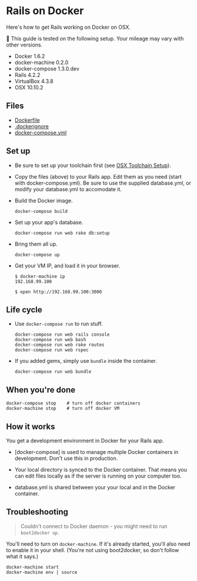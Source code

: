 # Rails on Docker

Here's how to get Rails working on Docker on OSX.

:construction: This guide is tested on the following setup. Your mileage may vary with other versions.

* Docker 1.6.2
* docker-machine 0.2.0
* docker-compose 1.3.0.dev
* Rails 4.2.2
* VirtualBox 4.3.8
* OSX 10.10.2

## Files

- [Dockerfile](Dockerfile)
- [.dockerignore](.dockerignore)
- [docker-compose.yml](docker-compose.yml)

## Set up

* Be sure to set up your toolchain first (see [OSX Toolchain Setup](_docs/osx.md)).

* Copy the files (above) to your Rails app. Edit them as you need (start with docker-compose.yml). Be sure to use the supplied database.yml, or modify your database.yml to accomodate it.

* Build the Docker image.

  ```
  docker-compose build
  ```

* Set up your app's database.

  ```
  docker-compose run web rake db:setup
  ```

* Bring them all up.

  ```
  docker-compose up
  ```

* Get your VM IP, and load it in your browser.

  ```
  $ docker-machine ip
  192.168.99.100

  $ open http://192.168.99.100:3000
  ```

## Life cycle

* Use `docker-compose run` to run stuff.

  ```
  docker-compose run web rails console
  docker-compose run web bash
  docker-compose run web rake routes
  docker-compose run web rspec
  ```

* If you added gems, simply use `bundle` inside the container.

  ```
  docker-compose run web bundle
  ```

## When you're done

```
docker-compose stop    # turn off docker containers
docker-machine stop    # turn off docker VM
```

## How it works

You get a development environment in Docker for your Rails app.

 * [docker-compose] is used to manage multiple Docker containers in development. Don't use this in production.

 * Your local directory is synced to the Docker container. That means you can edit files locally as if the server is running on your computer too.

 * database.yml is shared between your your local and in the Docker container.

## Troubleshooting

> Couldn't connect to Docker daemon - you might need to run `boot2docker up`.

You'll need to turn on `docker-machine`. If it's already started, you'll also need to enable it in your shell. (You're not using boot2docker, so don't follow what it says.)

```
docker-machine start
docker-machine env | source
```
